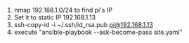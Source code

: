 1. nmap 192.168.1.0/24 to find pi's IP
2. Set it to static IP 192.168.1.13
3. ssh-copy-id -i ~/.ssh/id_rsa.pub pi@192.168.1.13
4. execute "ansible-playbook --ask-become-pass site.yaml"
